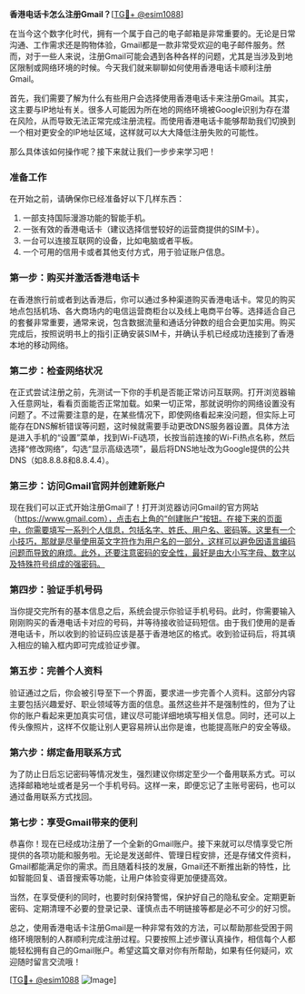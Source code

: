 **香港电话卡怎么注册Gmail？**[[TG💪+ @esim1088](https://t.me/s/esim1088)]

在当今这个数字化时代，拥有一个属于自己的电子邮箱是非常重要的。无论是日常沟通、工作需求还是购物体验，Gmail都是一款非常受欢迎的电子邮件服务。然而，对于一些人来说，注册Gmail可能会遇到各种各样的问题，尤其是当涉及到地区限制或网络环境的时候。今天我们就来聊聊如何使用香港电话卡顺利注册Gmail。

首先，我们需要了解为什么有些用户会选择使用香港电话卡来注册Gmail。其实，这主要与IP地址有关。很多人可能因为所在地的网络环境被Google识别为存在潜在风险，从而导致无法正常完成注册流程。而使用香港电话卡能够帮助我们切换到一个相对更安全的IP地址区域，这样就可以大大降低注册失败的可能性。

那么具体该如何操作呢？接下来就让我们一步步来学习吧！

### 准备工作

在开始之前，请确保你已经准备好以下几样东西：
1. 一部支持国际漫游功能的智能手机。
2. 一张有效的香港电话卡（建议选择信誉较好的运营商提供的SIM卡）。
3. 一台可以连接互联网的设备，比如电脑或者平板。
4. 一个可用的信用卡或者其他支付方式，用于验证账户信息。

### 第一步：购买并激活香港电话卡

在香港旅行前或者到达香港后，你可以通过多种渠道购买香港电话卡。常见的购买地点包括机场、各大商场内的电信运营商柜台以及线上电商平台等。选择适合自己的套餐非常重要，通常来说，包含数据流量和通话分钟数的组合会更加实用。购买完成后，按照说明书上的指引正确安装SIM卡，并确认手机已经成功连接到了香港本地的移动网络。

### 第二步：检查网络状况

在正式尝试注册之前，先测试一下你的手机是否能正常访问互联网。打开浏览器输入任意网址，看看页面能否正常加载。如果一切正常，那就说明你的网络设置没有问题了。不过需要注意的是，在某些情况下，即使网络看起来没问题，但实际上可能存在DNS解析错误等问题，这时候就需要手动更改DNS服务器设置。具体方法是进入手机的“设置”菜单，找到Wi-Fi选项，长按当前连接的Wi-Fi热点名称，然后选择“修改网络”，勾选“显示高级选项”，最后将DNS地址改为Google提供的公共DNS（如8.8.8.8和8.8.4.4）。

### 第三步：访问Gmail官网并创建新账户

现在我们可以正式开始注册Gmail了！打开浏览器访问Gmail的官方网站（https://www.gmail.com），点击右上角的“创建账户”按钮。在接下来的页面中，你需要填写一系列个人信息，包括名字、姓氏、用户名、密码等。这里有一个小技巧，那就是尽量使用英文字符作为用户名的一部分，这样可以避免因语言编码问题而导致的麻烦。此外，还要注意密码的安全性，最好是由大小写字母、数字以及特殊符号组成的强密码。

### 第四步：验证手机号码

当你提交完所有的基本信息之后，系统会提示你验证手机号码。此时，你需要输入刚刚购买的香港电话卡对应的号码，并等待接收验证码短信。由于我们使用的是香港电话卡，所以收到的验证码应该是基于香港地区的格式。收到验证码后，将其填入相应的输入框内即可完成验证步骤。

### 第五步：完善个人资料

验证通过之后，你会被引导至下一个界面，要求进一步完善个人资料。这部分内容主要包括兴趣爱好、职业领域等方面的信息。虽然这些并不是强制性的，但为了让你的账户看起来更加真实可信，建议尽可能详细地填写相关信息。同时，还可以上传头像照片，这样不仅能让别人更容易辨认出你是谁，也能提高账户的安全等级。

### 第六步：绑定备用联系方式

为了防止日后忘记密码等情况发生，强烈建议你绑定至少一个备用联系方式。可以选择邮箱地址或者是另一个手机号码。这样一来，即便忘记了主账号密码，也可以通过备用联系方式找回。

### 第七步：享受Gmail带来的便利

恭喜你！现在已经成功注册了一个全新的Gmail账户。接下来就可以尽情享受它所提供的各项功能和服务啦。无论是发送邮件、管理日程安排，还是存储文件资料，Gmail都能满足你的需求。而且随着科技的发展，Gmail还不断推出新的特性，比如智能回复、语音搜索等功能，让用户体验变得更加便捷高效。

当然，在享受便利的同时，也要时刻保持警惕，保护好自己的隐私安全。定期更新密码、定期清理不必要的登录记录、谨慎点击不明链接等都是必不可少的好习惯。

总之，使用香港电话卡注册Gmail是一种非常有效的方法，可以帮助那些受困于网络环境限制的人群顺利完成注册过程。只要按照上述步骤认真操作，相信每个人都能轻松拥有自己的Gmail账户。希望这篇文章对你有所帮助，如果有任何疑问，欢迎随时留言交流哦！

[[TG💪+ @esim1088](https://t.me/s/esim1088) ![Image](https://i.postimg.cc/4NQfJmqS/Snipaste-2025-05-13-00-14-12.png)]